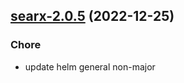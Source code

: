 

## [searx-2.0.5](https://github.com/truecharts/charts/compare/searxng-2.0.9...searx-2.0.5) (2022-12-25)

### Chore

- update helm general non-major
  
  